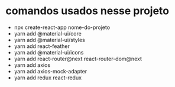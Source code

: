 # comandos usados nesse projeto

- npx create-react-app nome-do-projeto
- yarn add @material-ui/core
- yarn add @material-ui/styles
- yarn add react-feather
- yarn add @material-ui/icons
- yarn add react-router@next react-router-dom@next
- yarn add axios
- yarn add axios-mock-adapter
- yarn add redux react-redux
